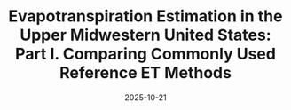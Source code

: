 ---
title: "Evapotranspiration Estimation in the Upper Midwestern United States: Part I. Comparing Commonly Used Reference ET Methods"
collection: publications
category: submitted
permalink: /publication/2025-et-estimation-1
excerpt: ''
date: 2025-10-21
venue: 'TBD'
paperdoi: ''
paperurl: ''
citation: 'Talbot MT, Sands GR, Coulter JA, Peterson JR. (2025). Evapotranspiration Estimation in the Upper Midwestern United States: Part I. Comparing Commonly Used Reference ET Methods. Manuscript submitted for publication.'
---